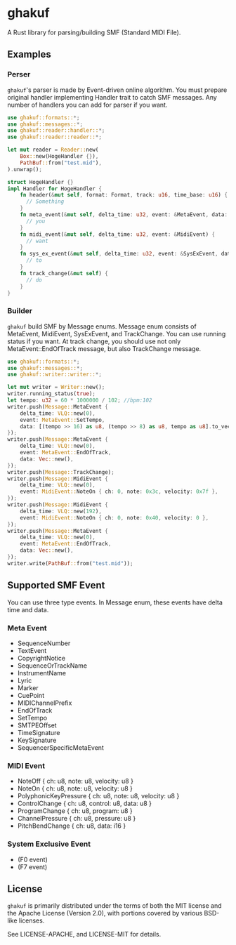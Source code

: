 ghakuf
======

A Rust library for parsing/building SMF (Standard MIDI File).

## Examples

### Perser

`ghakuf`'s parser is made by Event-driven online algorithm. You must prepare original handler implementing Handler trait to catch SMF messages. Any number of handlers you can add for parser if you want.

```rust
use ghakuf::formats::*;
use ghakuf::messages::*;
use ghakuf::reader::handler::*;
use ghakuf::reader::reader::*;

let mut reader = Reader::new(
    Box::new(HogeHandler {}),
    PathBuf::from("test.mid"),
).unwrap();

struct HogeHandler {}
impl Handler for HogeHandler {
    fn header(&mut self, format: Format, track: u16, time_base: u16) {
      // Something
    }
    fn meta_event(&mut self, delta_time: u32, event: &MetaEvent, data: &Vec<u8>) {
      // you
    }
    fn midi_event(&mut self, delta_time: u32, event: &MidiEvent) {
      // want
    }
    fn sys_ex_event(&mut self, delta_time: u32, event: &SysExEvent, data: &Vec<u8>) {
      // to
    }
    fn track_change(&mut self) {
      // do
    }
}
```

### Builder

`ghakuf` build SMF by Message enums. Message enum consists of MetaEvent, MidiEvent, SysExEvent, and TrackChange. You can use running status if you want. At track change, you should use not only MetaEvent::EndOfTrack message, but also TrackChange message.

```rust
use ghakuf::formats::*;
use ghakuf::messages::*;
use ghakuf::writer::writer::*;

let mut writer = Writer::new();
writer.running_status(true);
let tempo: u32 = 60 * 1000000 / 102; //bpm:102
writer.push(Message::MetaEvent {
    delta_time: VLQ::new(0),
    event: MetaEvent::SetTempo,
    data: [(tempo >> 16) as u8, (tempo >> 8) as u8, tempo as u8].to_vec(),
});
writer.push(Message::MetaEvent {
    delta_time: VLQ::new(0),
    event: MetaEvent::EndOfTrack,
    data: Vec::new(),
});
writer.push(Message::TrackChange);
writer.push(Message::MidiEvent {
    delta_time: VLQ::new(0),
    event: MidiEvent::NoteOn { ch: 0, note: 0x3c, velocity: 0x7f },
});
writer.push(Message::MidiEvent {
    delta_time: VLQ::new(192),
    event: MidiEvent::NoteOn { ch: 0, note: 0x40, velocity: 0 },
});
writer.push(Message::MetaEvent {
    delta_time: VLQ::new(0),
    event: MetaEvent::EndOfTrack,
    data: Vec::new(),
});
writer.write(PathBuf::from("test.mid"));
```

## Supported SMF Event

You can use three type events. In Message enum, these events have delta time and data.

### Meta Event

* SequenceNumber
* TextEvent
* CopyrightNotice
* SequenceOrTrackName
* InstrumentName
* Lyric
* Marker
* CuePoint
* MIDIChannelPrefix
* EndOfTrack
* SetTempo
* SMTPEOffset
* TimeSignature
* KeySignature
* SequencerSpecificMetaEvent

### MIDI Event

* NoteOff { ch: u8, note: u8, velocity: u8 }
* NoteOn { ch: u8, note: u8, velocity: u8 }
* PolyphonicKeyPressure { ch: u8, note: u8, velocity: u8 }
* ControlChange { ch: u8, control: u8, data: u8 }
* ProgramChange { ch: u8, program: u8 }
* ChannelPressure { ch: u8, pressure: u8 }
* PitchBendChange { ch: u8, data: i16 }

### System Exclusive Event

* (F0 event)
* (F7 event)

## License

`ghakuf` is primarily distributed under the terms of both the MIT license and the Apache License (Version 2.0), with portions covered by various BSD-like licenses.

See LICENSE-APACHE, and LICENSE-MIT for details.
